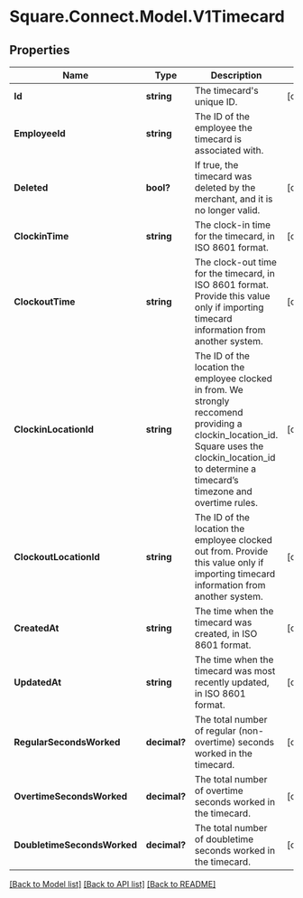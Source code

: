 # Square.Connect.Model.V1Timecard
## Properties

Name | Type | Description | Notes
------------ | ------------- | ------------- | -------------
**Id** | **string** | The timecard&#39;s unique ID. | [optional] 
**EmployeeId** | **string** | The ID of the employee the timecard is associated with. | 
**Deleted** | **bool?** | If true, the timecard was deleted by the merchant, and it is no longer valid. | [optional] 
**ClockinTime** | **string** | The clock-in time for the timecard, in ISO 8601 format. | [optional] 
**ClockoutTime** | **string** | The clock-out time for the timecard, in ISO 8601 format. Provide this value only if importing timecard information from another system. | [optional] 
**ClockinLocationId** | **string** | The ID of the location the employee clocked in from. We strongly reccomend providing a clockin_location_id. Square uses the clockin_location_id to determine a timecard’s timezone and overtime rules. | [optional] 
**ClockoutLocationId** | **string** | The ID of the location the employee clocked out from. Provide this value only if importing timecard information from another system. | [optional] 
**CreatedAt** | **string** | The time when the timecard was created, in ISO 8601 format. | [optional] 
**UpdatedAt** | **string** | The time when the timecard was most recently updated, in ISO 8601 format. | [optional] 
**RegularSecondsWorked** | **decimal?** | The total number of regular (non-overtime) seconds worked in the timecard. | [optional] 
**OvertimeSecondsWorked** | **decimal?** | The total number of overtime seconds worked in the timecard. | [optional] 
**DoubletimeSecondsWorked** | **decimal?** | The total number of doubletime seconds worked in the timecard. | [optional] 



[[Back to Model list]](../README.md#documentation-for-models) [[Back to API list]](../README.md#documentation-for-api-endpoints) [[Back to README]](../README.md)

